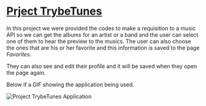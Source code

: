 # [Prject TrybeTunes](https://deboraserra.github.io/project-trybe-tunes/)

In this project we were provided the codes to make a requisition to a music API so we can get the albums for an artist or a band and the user can select one of them to hear the preview to the musics. The user can also choose the ones that are his or her favorite and this information is saved to the page _Favorites_.

They can also see and edit their profile and it will be saved when they  open the page again.

Below if a GIF showing the application being used.

![Project TrybeTunes Application](https://github.com/DeboraSerra/Trybe-exercises/blob/main/Module2_front-end/Block12/Project-trybe-tunes/gif-project-trybe-tunes.gif)
